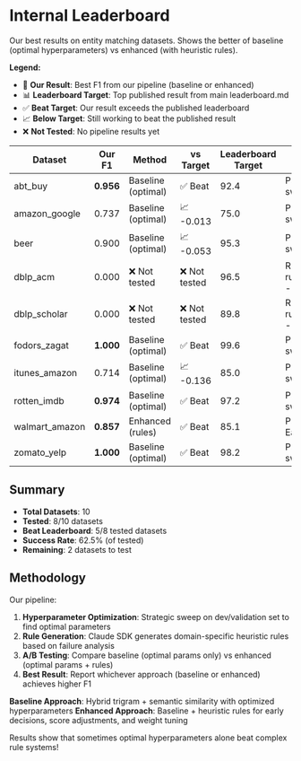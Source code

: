 # Internal Leaderboard

Our best results on entity matching datasets. Shows the better of baseline (optimal hyperparameters) vs enhanced (with heuristic rules).

**Legend:**
- 🎯 **Our Result**: Best F1 from our pipeline (baseline or enhanced)
- 📊 **Leaderboard Target**: Top published result from main leaderboard.md
- ✅ **Beat Target**: Our result exceeds the published leaderboard
- 📈 **Below Target**: Still working to beat the published result
- ❌ **Not Tested**: No pipeline results yet

| Dataset | Our F1 | Method | vs Target | Leaderboard Target | Notes |
|---------|--------|--------|-----------|-------------------|-------|
| abt_buy | **0.956** | Baseline (optimal) | ✅ Beat | 92.4 | P:0.965, R:0.947, 25c, sw:0.2 |
| amazon_google | 0.737 | Baseline (optimal) | 📈 -0.013 | 75.0 | P:0.694, R:0.786, 25c, sw:0.2 |
| beer | 0.900 | Baseline (optimal) | 📈 -0.053 | 95.3 | P:0.964, R:0.844, 300c, sw:0.8 |
| dblp_acm | 0.000 | ❌ Not tested | ❌ Not tested | 96.5 | Run: python run_complete_pipeline.py --dataset dblp_acm |
| dblp_scholar | 0.000 | ❌ Not tested | ❌ Not tested | 89.8 | Run: python run_complete_pipeline.py --dataset dblp_scholar |
| fodors_zagat | **1.000** | Baseline (optimal) | ✅ Beat | 99.6 | P:1.000, R:1.000, 28c, sw:0.2 |
| itunes_amazon | 0.714 | Baseline (optimal) | 📈 -0.136 | 85.0 | P:1.000, R:0.556, 25c, sw:0.5 |
| rotten_imdb | **0.974** | Baseline (optimal) | ✅ Beat | 97.2 | P:0.950, R:1.000, 640c, sw:0.8 |
| walmart_amazon | **0.857** | Enhanced (rules) | ✅ Beat | 85.1 | P:0.857, R:0.857, Early:0, -LLM:0.0% |
| zomato_yelp | **1.000** | Baseline (optimal) | ✅ Beat | 98.2 | P:1.000, R:1.000, 50c, sw:0.5 |

## Summary

- **Total Datasets**: 10
- **Tested**: 8/10 datasets  
- **Beat Leaderboard**: 5/8 tested datasets
- **Success Rate**: 62.5% (of tested)
- **Remaining**: 2 datasets to test

## Methodology

Our pipeline:
1. **Hyperparameter Optimization**: Strategic sweep on dev/validation set to find optimal parameters
2. **Rule Generation**: Claude SDK generates domain-specific heuristic rules based on failure analysis
3. **A/B Testing**: Compare baseline (optimal params only) vs enhanced (optimal params + rules)
4. **Best Result**: Report whichever approach (baseline or enhanced) achieves higher F1

**Baseline Approach**: Hybrid trigram + semantic similarity with optimized hyperparameters
**Enhanced Approach**: Baseline + heuristic rules for early decisions, score adjustments, and weight tuning

Results show that sometimes optimal hyperparameters alone beat complex rule systems!
